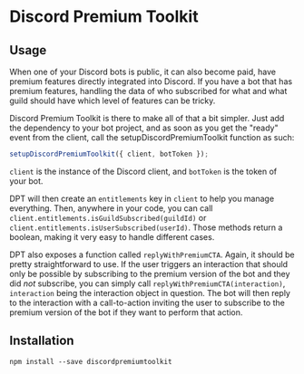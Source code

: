 # Discord Premium Toolkit

## Usage

When one of your Discord bots is public, it can also become paid, have premium features directly integrated into Discord. If you have a bot that has premium features, handling the data of who subscribed for what and what guild should have which level of features can be tricky.

Discord Premium Toolkit is there to make all of that a bit simpler. Just add the dependency to your bot project, and as soon as you get the "ready" event from the client, call the setupDiscordPremiumToolkit function as such:
```ts
setupDiscordPremiumToolkit({ client, botToken });
```
`client` is the instance of the Discord client, and `botToken` is the token of your bot.

DPT will then create an `entitlements` key in `client` to help you manage everything. Then, anywhere in your code, you can call `client.entitlements.isGuildSubscribed(guildId)` or `client.entitlements.isUserSubscribed(userId)`. Those methods return a boolean, making it very easy to handle different cases.

DPT also exposes a function called `replyWithPremiumCTA`. Again, it should be pretty straightforward to use. If the user triggers an interaction that should only be possible by subscribing to the premium version of the bot and they did *not* subscribe, you can simply call `replyWithPremiumCTA(interaction)`, `interaction` being the interaction object in question. The bot will then reply to the interaction with a call-to-action inviting the user to subscribe to the premium version of the bot if they want to perform that action.

## Installation

`npm install --save discordpremiumtoolkit`
